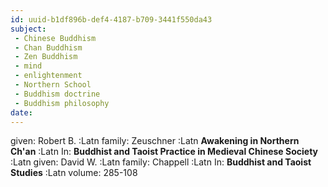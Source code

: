 ```yaml
---
id: uuid-b1df896b-def4-4187-b709-3441f550da43
subject: 
 - Chinese Buddhism
 - Chan Buddhism
 - Zen Buddhism
 - mind
 - enlightenment
 - Northern School
 - Buddhism doctrine
 - Buddhism philosophy
date: 
---
```


given: Robert B. :Latn
family: Zeuschner :Latn
**Awakening in Northern Ch'an** :Latn
In: 
**Buddhist and Taoist Practice in Medieval Chinese Society** :Latn
given: David W. :Latn
family: Chappell :Latn
In: 
**Buddhist and Taoist Studies** :Latn
volume: 285-108